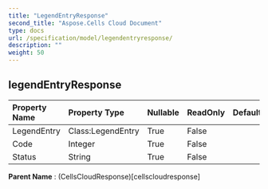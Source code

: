 ```yaml
---
title: "LegendEntryResponse"
second_title: "Aspose.Cells Cloud Document"
type: docs
url: /specification/model/legendentryresponse/
description: ""
weight: 50
---
```


## **legendEntryResponse**

 

| Property Name | Property Type | Nullable |  ReadOnly | DefaultValue | Description | 
| :- | :- | :- |:- |  :- | :- |
| LegendEntry | Class:LegendEntry | True |  False |  |  |  
| Code | Integer | True |  False |  |  |  
| Status | String | True |  False |  |  |  

**Parent Name** : (CellsCloudResponse)[cellscloudresponse]

